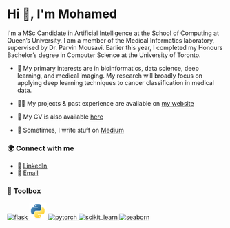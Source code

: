 <h1>Hi 👋, I'm Mohamed</h1>
I'm a MSc Candidate in Artificial Intelligence at the School of Computing at Queen’s University. I am a member of the Medical Informatics laboratory, supervised by Dr. Parvin Mousavi. 
Earlier this year, I completed my Honours Bachelor’s degree in Computer Science at the University of Toronto. 

- 🔬 My primary interests are in bioinformatics, data science, deep learning, and medical imaging. My research will broadly focus on applying deep learning techniques to cancer classification in medical data.

- 👨‍💻 My projects & past experience are available on [my website](https://harmanani.com)

- 📄 My CV is also available [here](https://harmanani.com/data/cv.pdf) 

- 📝 Sometimes, I write stuff on [Medium](https://medium.com/@mharmanani)

<h3 align="left">🌍 Connect with me</h3>

- 💼 [LinkedIn](https://www.linkedin.com/in/mharmanani)
- 📧 [Email](mohamed.harmanani@queensu.ca)


<h3 align="left">🔧 Toolbox</h3>
<p align="left"> <a href="https://flask.palletsprojects.com/" target="blank" rel="noreferrer"> <img src="https://www.vectorlogo.zone/logos/pocoo_flask/pocoo_flask-icon.svg" alt="flask" width="40" height="40"/> </a> <a href="https://www.python.org" target="_blank" rel="noreferrer"> <img src="https://raw.githubusercontent.com/devicons/devicon/master/icons/python/python-original.svg" alt="python" width="40" height="40"/> </a> <a href="https://pytorch.org/" target="_blank" rel="noreferrer"> <img src="https://www.vectorlogo.zone/logos/pytorch/pytorch-icon.svg" alt="pytorch" width="40" height="40"/> </a> <a href="https://scikit-learn.org/" target="_blank" rel="noreferrer"> <img src="https://upload.wikimedia.org/wikipedia/commons/0/05/Scikit_learn_logo_small.svg" alt="scikit_learn" width="40" height="40"/> </a> <a href="https://seaborn.pydata.org/" target="_blank" rel="noreferrer"> <img src="https://seaborn.pydata.org/_images/logo-mark-lightbg.svg" alt="seaborn" width="40" height="40"/> </a> </p>
